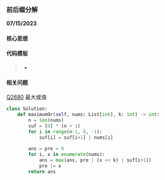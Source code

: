 ### 前后缀分解

**07/15/2023**

#### 核心思想
> 
> 

#### 代码模板 
> - 


#### 相关问题

[Q2680] 最大或值

```python
class Solution:
    def maximumOr(self, nums: List[int], k: int) -> int:
        n = len(nums)
        suf = [0] * (n + 1)
        for i in range(n-1, 0, -1):
            suf[i] = suf[i+1] | nums[i]
        
        ans = pre = 0
        for i, x in enumerate(nums):
            ans = max(ans, pre | (x << k) | suf[i+1])
            pre |= x 
        return ans 
```

[//]: # 
   [Q2680]: <https://leetcode.cn/problems/maximum-or/description/>
